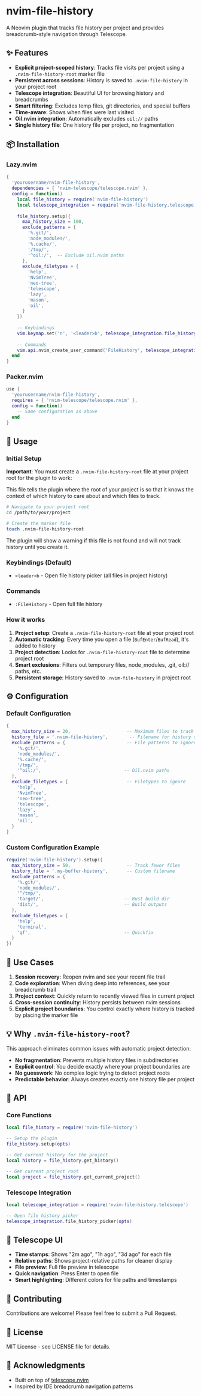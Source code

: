 # nvim-file-history

A Neovim plugin that tracks file history per project and provides breadcrumb-style navigation through Telescope.

## ✨ Features

- **Explicit project-scoped history**: Tracks file visits per project using a `.nvim-file-history-root` marker file
- **Persistent across sessions**: History is saved to `.nvim-file-history` in your project root
- **Telescope integration**: Beautiful UI for browsing history and breadcrumbs
- **Smart filtering**: Excludes temp files, git directories, and special buffers
- **Time-aware**: Shows when files were last visited
- **Oil.nvim integration**: Automatically excludes `oil://` paths
- **Single history file**: One history file per project, no fragmentation

## 📦 Installation

### Lazy.nvim

```lua
{
  'yourusername/nvim-file-history',
  dependencies = { 'nvim-telescope/telescope.nvim' },
  config = function()
    local file_history = require('nvim-file-history')
    local telescope_integration = require('nvim-file-history.telescope')
    
    file_history.setup({
      max_history_size = 100,
      exclude_patterns = {
        '%.git/',
        'node_modules/',
        '%.cache/',
        '/tmp/',
        '^oil:/',  -- Exclude oil.nvim paths
      },
      exclude_filetypes = {
        'help',
        'NvimTree',
        'neo-tree',
        'telescope',
        'lazy',
        'mason',
        'oil',
      }
    })
    
    -- Keybindings
    vim.keymap.set('n', '<leader>b', telescope_integration.file_history_picker, { desc = 'File [B]ack history' })
    
    -- Commands
    vim.api.nvim_create_user_command('FileHistory', telescope_integration.file_history_picker, {})
  end
}
```

### Packer.nvim

```lua
use {
  'yourusername/nvim-file-history',
  requires = { 'nvim-telescope/telescope.nvim' },
  config = function()
    -- Same configuration as above
  end
}
```

## 🚀 Usage

### Initial Setup

**Important**: You must create a `.nvim-file-history-root` file at your project root for the plugin to work:

This file tells the plugin where the root of your project is so that it knows the context of which history to 
care about and which files to track.

```bash
# Navigate to your project root
cd /path/to/your/project

# Create the marker file
touch .nvim-file-history-root
```

The plugin will show a warning if this file is not found and will not track history until you create it.

### Keybindings (Default)

- `<leader>b` - Open file history picker (all files in project history)

### Commands

- `:FileHistory` - Open full file history

### How it works

1. **Project setup**: Create a `.nvim-file-history-root` file at your project root
2. **Automatic tracking**: Every time you open a file (`BufEnter`/`BufRead`), it's added to history
3. **Project detection**: Looks for `.nvim-file-history-root` file to determine project root
4. **Smart exclusions**: Filters out temporary files, node_modules, .git, oil:// paths, etc.
5. **Persistent storage**: History saved to `.nvim-file-history` in project root

## ⚙️ Configuration

### Default Configuration

```lua
{
  max_history_size = 20,                     -- Maximum files to track per project
  history_file = '.nvim-file-history',        -- Filename for history storage
  exclude_patterns = {                       -- File patterns to ignore
    '%.git/',
    'node_modules/',
    '%.cache/',
    '/tmp/',
    '^oil:/',                               -- Oil.nvim paths
  },
  exclude_filetypes = {                      -- Filetypes to ignore
    'help',
    'NvimTree',
    'neo-tree',
    'telescope',
    'lazy',
    'mason',
    'oil',
  }
}
```

### Custom Configuration Example

```lua
require('nvim-file-history').setup({
  max_history_size = 50,                     -- Track fewer files
  history_file = '.my-buffer-history',       -- Custom filename
  exclude_patterns = {
    '%.git/',
    'node_modules/',
    '^/tmp/',
    'target/',                              -- Rust build dir
    'dist/',                                -- Build outputs
  },
  exclude_filetypes = {
    'help',
    'terminal',
    'qf',                                   -- Quickfix
  }
})
```

## 🎯 Use Cases

1. **Session recovery**: Reopen nvim and see your recent file trail
2. **Code exploration**: When diving deep into references, see your breadcrumb trail
3. **Project context**: Quickly return to recently viewed files in current project
4. **Cross-session continuity**: History persists between nvim sessions
5. **Explicit project boundaries**: You control exactly where history is tracked by placing the marker file

## 💡 Why `.nvim-file-history-root`?

This approach eliminates common issues with automatic project detection:

- **No fragmentation**: Prevents multiple history files in subdirectories
- **Explicit control**: You decide exactly where your project boundaries are
- **No guesswork**: No complex logic trying to detect project roots
- **Predictable behavior**: Always creates exactly one history file per project

## 🔧 API

### Core Functions

```lua
local file_history = require('nvim-file-history')

-- Setup the plugin
file_history.setup(opts)

-- Get current history for the project
local history = file_history.get_history()

-- Get current project root
local project = file_history.get_current_project()
```

### Telescope Integration

```lua
local telescope_integration = require('nvim-file-history.telescope')

-- Open file history picker
telescope_integration.file_history_picker(opts)
```

## 🎨 Telescope UI

- **Time stamps**: Shows "2m ago", "1h ago", "3d ago" for each file
- **Relative paths**: Shows project-relative paths for cleaner display
- **File preview**: Full file preview in telescope
- **Quick navigation**: Press Enter to open file
- **Smart highlighting**: Different colors for file paths and timestamps

## 🤝 Contributing

Contributions are welcome! Please feel free to submit a Pull Request.

## 📝 License

MIT License - see LICENSE file for details.

## 🙏 Acknowledgments

- Built on top of [telescope.nvim](https://github.com/nvim-telescope/telescope.nvim)
- Inspired by IDE breadcrumb navigation patterns
